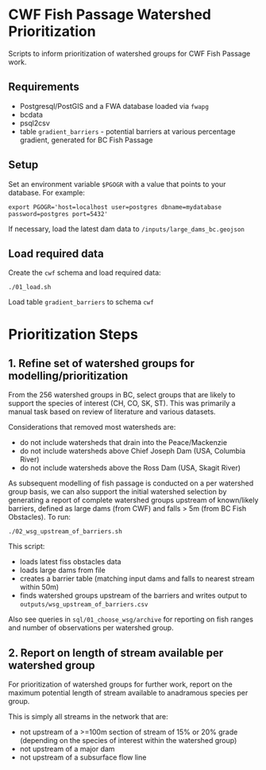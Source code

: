 # CWF Fish Passage Watershed Prioritization

Scripts to inform prioritization of watershed groups for CWF Fish Passage work.

## Requirements

- Postgresql/PostGIS and a FWA database loaded via `fwapg`
- bcdata
- psql2csv
- table `gradient_barriers` - potential barriers at various percentage gradient, generated for BC Fish Passage

## Setup

Set an environment variable `$PGOGR` with a value that points to your database. For example:

    export PGOGR='host=localhost user=postgres dbname=mydatabase password=postgres port=5432'

If necessary, load the latest dam data to `/inputs/large_dams_bc.geojson`

## Load required data

Create the `cwf` schema and load required data:

    ./01_load.sh

Load table `gradient_barriers` to schema `cwf`

# Prioritization Steps


## 1. Refine set of watershed groups for modelling/prioritization

From the 256 watershed groups in BC, select groups that are likely to support the species of interest
(CH, CO, SK, ST). This was primarily a manual task based on review of literature and various datasets.

Considerations that removed most watersheds are:
- do not include watersheds that drain into the Peace/Mackenzie
- do not include watersheds above Chief Joseph Dam (USA, Columbia River)
- do not include watersheds above the Ross Dam (USA, Skagit River)

As subsequent modelling of fish passage is conducted on a per watershed group basis, we can also
support the initial watershed selection by generating a report of complete watershed groups upstream of known/likely barriers,
defined as large dams (from CWF) and falls > 5m (from BC Fish Obstacles). To run:

    ./02_wsg_upstream_of_barriers.sh

This script:

- loads latest fiss obstacles data
- loads large dams from file
- creates a barrier table (matching input dams and falls to nearest stream within 50m)
- finds watershed groups upstream of the barriers and writes output to `outputs/wsg_upstream_of_barriers.csv`

Also see queries in `sql/01_choose_wsg/archive` for reporting on fish ranges and number of observations per watershed group.

## 2. Report on length of stream available per watershed group

For prioritization of watershed groups for further work, report on the maximum potential length of stream available to anadramous species per group.

This is simply all streams in the network that are:

- not upstream of a >=100m section of stream of 15% or 20% grade (depending on the species of interest within the watershed group)
- not upstream of a major dam
- not upstream of a subsurface flow line

